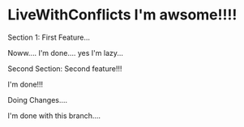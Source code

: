 # LiveWithConflicts I'm awsome!!!!

Section 1:  First Feature...


Noww.... I'm done....  yes I'm lazy...

Second Section:  Second feature!!!

I'm done!!!

Doing Changes....

I'm done with this branch....

